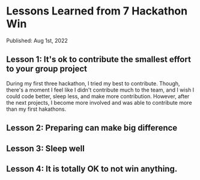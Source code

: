 # Lessons Learned from 7 Hackathon Win
Published: Aug 1st, 2022

## Lesson 1: It's ok to contribute the smallest effort to your group project

During my first three hackathon, I tried my best to contribute. Though, there's a moment I feel like I didn't contribute much to the team, and I wish I could code better, sleep less, and make more contribution. However, after the next projects, I become more involved and was able to contribute more than my first hakathons. 

## Lesson 2: Preparing can make big difference 

## Lesson 3: Sleep well

## Lesson 4: It is totally OK to not win anything. 





